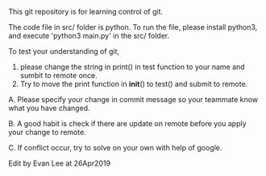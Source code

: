 This git repository is for learning control of git.

The code file in src/ folder is python.
To run the file, please install python3, 
and execute 'python3 main.py' in the src/ folder.

To test your understanding of git, 
1. please change the string in print() in test function 
to your name and sumbit to remote once.
2. Try to move the print function in __init__() to test()
and submit to remote.

A. Please specify your change in commit message so your
teammate know what you have changed.

B. A good habit is check if there are update on remote before
you apply your change to remote. 
 
C. If conflict occur, try to solve on your own with help 
of google.

Edit by Evan Lee at 26Apr2019

